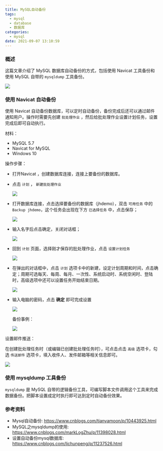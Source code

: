 ```yaml
---
title: MySQL自动备份
tags:
  - mysql
  - database
  - 数据库
categories:
  - mysql
date: 2021-09-07 13:10:59
---
```


### 概述

这篇文章介绍了 MySQL 数据库自动备份的方式，包括使用 Navicat 工具备份和使用 MySQL 自带的 `mysqldump` 工具备份。

![](http://blog-images.qiniu.wqf31415.xyz/data-ball.jpg)

<!-- more -->



### 使用 Navicat 自动备份

使用 Navicat 自动备份数据库，可以定时自动备份，备份完成后还可以通过邮件通知用户。操作时需要先创建 `批处理作业` ，然后给批处理作业设置计划任务，设置完成后即可自动执行。

材料：

- MySQL 5.7
- Navicat for MySQL 
- Windows 10

操作步骤：

- 打开Navicat ，创建数据库连接，连接上要备份的数据库。

- 点击 `计划` ， `新建批处理作业` 

  ![](http://blog-images.qiniu.wqf31415.xyz/navicat_data_backup_1.png)

- 打开数据库连接，点击选择要备份的数据库（jhdemo），双击 `可用任务` 中的 `Backup jhdemo`，这个任务会出现在下方 `已选择任务` 中，点击保存；

  ![](http://blog-images.qiniu.wqf31415.xyz/navicat_data_backup_2.png)

- 输入名字后点击确定，关闭对话框；

  ![](http://blog-images.qiniu.wqf31415.xyz/navicat_data_backup_3.png)

- 回到 `计划` 页面，选择刚才保存的批处理作业，点击 `设置计划任务` 

  ![](http://blog-images.qiniu.wqf31415.xyz/navicat_data_backup_4.png)

- 在弹出的对话框中，点击 `计划` 选项卡中的新建，设定计划周期和时间，点击确定；周期可选每天、每周、每月、一次性、系统启动时、系统空闲时、登陆时，高级选项中还可以设置任务开始结束日期。

  ![](http://blog-images.qiniu.wqf31415.xyz/navicat_data_backup_5.png)

- 输入电脑的密码，点击 **确定** 即可完成设置

  ![](http://blog-images.qiniu.wqf31415.xyz/navicat_data_backup_6.png)

  备份事例：

  ![](http://blog-images.qiniu.wqf31415.xyz/navicat_data_backup_7.png)



设置邮件推送：

在创建批处理任务时（或编辑已创建批处理任务时），可点击点击 `高级` 选项卡，勾选 `传送邮件` 选项卡，填入收件人、发件邮箱等相关信息即可。

![](http://blog-images.qiniu.wqf31415.xyz/navicat_data_backup_8.png)



### 使用 mysqldump 工具备份

`mysqldump` 是 MySQL 自带的逻辑备份工具，可编写脚本文件调用这个工具来完成数据备份。把脚本设置成定时执行即可达到定时自动备份效果。



### 参考资料

- Mysql自动备份: <https://www.cnblogs.com/tianyamoon/p/10443925.html> 
- MySQL之mysqldump的使用: <https://www.cnblogs.com/markLogZhu/p/11398028.html> 
- 设置自动备份mysql数据库: <https://www.cnblogs.com/lichunpeng/p/11237526.html> 

